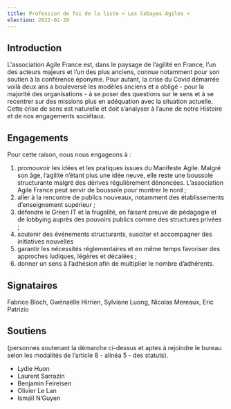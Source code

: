 ```yaml
---
title: Profession de foi de la liste « Les Cobayes Agiles »
election: 2022-02-28
---
```


## Introduction

L'association Agile France est, dans le paysage de l’agilité en France, l’un des acteurs majeurs et l’un des plus anciens, connue notamment pour son soutien à la conférence éponyme. Pour autant, la crise du Covid démarrée voilà deux ans a bouleversé les modèles anciens et a obligé - pour la majorité des organisations - à se poser des questions sur le sens et à se recentrer sur des missions plus en adéquation avec la situation actuelle. Cette crise de sens est naturelle et doit s’analyser à l’aune de notre Histoire et de nos engagements sociétaux.

## Engagements

Pour cette raison, nous nous engageons à :

1. promouvoir les idées et les pratiques issues du Manifeste Agile. Malgré son âge, l’agilité n’étant plus une idée neuve, elle reste une boussole structurante malgré des dérives régulièrement dénoncées. L’association Agile France peut servir de boussole pour montrer le nord ;
2. aller à la rencontre de publics nouveaux, notamment des établissements d’enseignement supérieur ;
3. défendre le Green IT et la frugalité, en faisant preuve de pédagogie et de lobbying auprès des pouvoirs publics comme des structures privées ;
4. soutenir des événements structurants, susciter et accompagner des initiatives nouvelles
5. garantir les nécessités réglementaires et en même temps favoriser des approches ludiques, légères et décalées ;
6. donner un sens à l’adhésion afin de multiplier le nombre d’adhérents.

## Signataires

Fabrice Bloch, Gwénaëlle Hirrien, Sylviane Luong, Nicolas Mereaux, Eric Patrizio

## Soutiens

(personnes soutenant la démarche ci-dessus et aptes à rejoindre le bureau selon les modalités de l’article 8 - alinéa 5 - des statuts).
- Lydie Huon
- Laurent Sarrazin
- Benjamin Feireisen
- Olivier Le Lan
- Ismaïl N’Guyen
